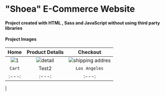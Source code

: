 # "Shoea" E-Commerce Website
####  Project created with HTML , Sass and JavaScript without using third party libraries

#### Project Images

| Home     | Product Details      | Checkout  |
| :---:    |   :---:              | :---:     |
| ![1](https://github.com/shi-najafi88/shoes_store/assets/113782959/6de73f47-aed0-4dbe-a8e7-5e593d313257) | ![detail](https://github.com/shi-najafi88/shoes_store/assets/113782959/fbd2f132-decc-4831-8b29-120b5d2458bd)| ![shipping addres](https://github.com/shi-najafi88/shoes_store/assets/113782959/bdcd231c-9e59-4368-84c8-e35afab59ba5) |
| `Cart`         | Test2         | `Los Angeles`   |
| :---:    |   :---:              | :---:     |
| 
